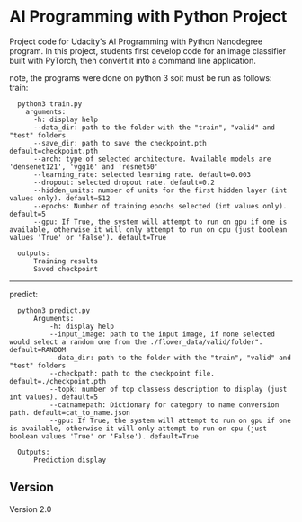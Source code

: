 # AI Programming with Python Project

Project code for Udacity's AI Programming with Python Nanodegree program. In this project, students first develop code for an image classifier built with PyTorch, then convert it into a command line application.

note, the programs were done on python 3 soit must be run as follows:
train:
```
  python3 train.py 
    arguments:
      -h: display help
      --data_dir: path to the folder with the "train", "valid" and "test" folders
      --save_dir: path to save the checkpoint.pth default=checkpoint.pth
      --arch: type of selected architecture. Available models are 'densenet121', 'vgg16' and 'resnet50'
      --learning_rate: selected learning rate. default=0.003
      --dropout: selected dropout rate. default=0.2
      --hidden_units: number of units for the first hidden layer (int values only). default=512
      --epochs: Number of training epochs selected (int values only). default=5
      --gpu: If True, the system will attempt to run on gpu if one is available, otherwise it will only attempt to run on cpu (just boolean values 'True' or 'False'). default=True
```
      outputs:
          Training results
          Saved checkpoint
---
predict:
```
  python3 predict.py
      Arguments:
      	  -h: display help
          --input_image: path to the input image, if none selected would select a random one from the ./flower_data/valid/folder". default=RANDOM
          --data_dir: path to the folder with the "train", "valid" and "test" folders
          --checkpath: path to the checkpoint file. default=./checkpoint.pth
          --topk: number of top classess description to display (just int values). default=5
          --catnamepath: Dictionary for category to name conversion path. default=cat_to_name.json
          --gpu: If True, the system will attempt to run on gpu if one is available, otherwise it will only attempt to run on cpu (just boolean values 'True' or 'False'). default=True
```
      Outputs: 
          Prediction display

## Version
Version 2.0 
